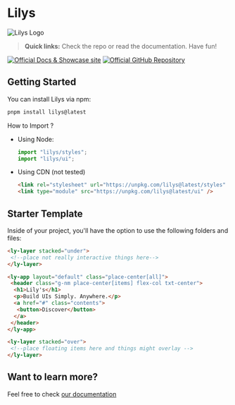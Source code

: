 # Lilys

![Lilys Logo](https://github.com/withastro/astro/assets/2244813/a0a5533c-a856-4198-8470-2d67b1d7c554)

> **Quick links:** Check the repo or read the documentation. Have fun!

[![Official Docs & Showcase site](https://img.shields.io/badge/Powered%20by-Vercel-black.svg?style=for-the-badge&logo=vercel)](https://uwc.vercel.app/)
[![Official GitHub Repository](https://img.shields.io/badge/Open%20in-GitHub-black.svg?style=for-the-badge&logo=github)](https://github.com/LUHMLLO/lilys)

## Getting Started

You can install Lilys via npm:

```sh
pnpm install lilys@latest
```

How to Import ?

- Using Node:

  ```js
  import "lilys/styles";
  import "lilys/ui";
  ```

- Using CDN (not tested)

  ```html
  <link rel="stylesheet" url="https://unpkg.com/lilys@latest/styles" />
  <link type="module" src="https://unpkg.com/lilys@latest/ui" />
  ```

## Starter Template

Inside of your project, you'll have the option to use the following folders and
files:

```html
<ly-layer stacked="under">
 <!--place not really interactive things here-->
</ly-layer>

<ly-app layout="default" class="place-center[all]">
 <header class="g-nm place-center[items] flex-col txt-center">
  <h1>Lily's</h1>
  <p>Build UIs Simply. Anywhere.</p>
  <a href="#" class="contents">
   <button>Discover</button>
  </a>
 </header>
</ly-app>

<ly-layer stacked="over">
 <!--place floating items here and things might overlay -->
</ly-layer>
```

## Want to learn more?

Feel free to check [our documentation](https://uwc.vercel.app/docs/)
